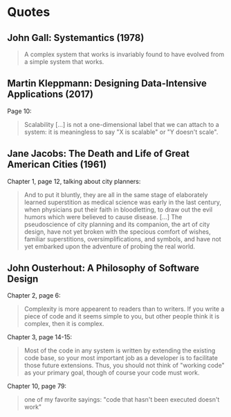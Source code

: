 # Quotes


## John Gall: Systemantics (1978)

> A complex system that works is invariably found to have evolved from a simple
> system that works.


## Martin Kleppmann: Designing Data-Intensive Applications (2017)

Page 10:

> Scalability [...] is not a one-dimensional label that we can attach to a
> system: it is meaningless to say "X is scalable" or "Y doesn't scale".


## Jane Jacobs: The Death and Life of Great American Cities (1961)

Chapter 1, page 12, talking about city planners:

> And to put it bluntly, they are all in the same stage of elaborately learned
> superstition as medical science was early in the last century, when
> physicians put their faith in bloodletting, to draw out the evil humors which
> were believed to cause disease. [...] The pseudoscience of city planning and
> its companion, the art of city design, have not yet broken with the specious
> comfort of wishes, familiar superstitions, oversimplifications, and symbols,
> and have not yet embarked upon the adventure of probing the real world.


## John Ousterhout: A Philosophy of Software Design

Chapter 2, page 6:

> Complexity is more appearent to readers than to writers. If you write a piece
> of code and it seems simple to you, but other people think it is complex, then
> it is complex.


Chapter 3, page 14-15:

> Most of the code in any system is written by extending the existing code base,
> so your most important job as a developer is to facilitate those future
> extensions. Thus, you should not think of "working code" as your primary goal,
> though of course your code must work.


Chapter 10, page 79:

> one of my favorite sayings: "code that hasn't been executed doesn't work"
